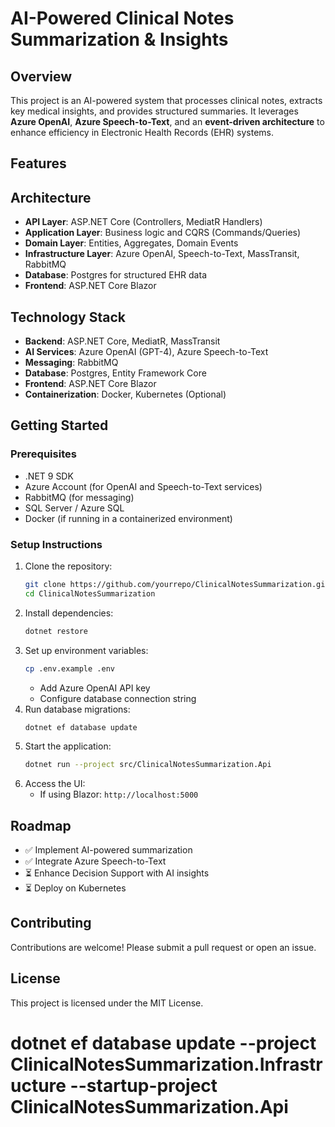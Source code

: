 # AI-Powered Clinical Notes Summarization & Insights

## Overview
This project is an AI-powered system that processes clinical notes, extracts key medical insights, and provides structured summaries. It leverages **Azure OpenAI**, **Azure Speech-to-Text**, and an **event-driven architecture** to enhance efficiency in Electronic Health Records (EHR) systems.

## Features
<!-- - **Speech-to-Text Conversion**: Converts dictated clinical notes into structured text using Azure Speech-to-Text.
- **AI-Powered Summarization**: Uses Azure OpenAI (GPT-4) to generate concise, structured summaries.
- **Medical Insights Extraction**: Identifies diagnoses, medications, and risk factors.
- **Decision Support Module**: Provides AI-driven recommendations (e.g., ICD-10 codes, risk alerts).
- **Event-Driven Processing**: Utilizes MassTransit and RabbitMQ for scalable messaging.
- **Secure Data Storage**: Stores structured summaries in an Azure SQL-backed EHR system.
- **User Interface**: A web-based UI built with Blazor for clinicians. -->

## Architecture
- **API Layer**: ASP.NET Core (Controllers, MediatR Handlers)
- **Application Layer**: Business logic and CQRS (Commands/Queries)
- **Domain Layer**: Entities, Aggregates, Domain Events
- **Infrastructure Layer**: Azure OpenAI, Speech-to-Text, MassTransit, RabbitMQ
- **Database**: Postgres for structured EHR data
- **Frontend**: ASP.NET Core Blazor

## Technology Stack
- **Backend**: ASP.NET Core, MediatR, MassTransit
- **AI Services**: Azure OpenAI (GPT-4), Azure Speech-to-Text
- **Messaging**: RabbitMQ
- **Database**: Postgres, Entity Framework Core
- **Frontend**: ASP.NET Core Blazor
- **Containerization**: Docker, Kubernetes (Optional)

## Getting Started
### Prerequisites
- .NET 9 SDK
- Azure Account (for OpenAI and Speech-to-Text services)
- RabbitMQ (for messaging)
- SQL Server / Azure SQL
- Docker (if running in a containerized environment)

### Setup Instructions
1. Clone the repository:
   ```sh
   git clone https://github.com/yourrepo/ClinicalNotesSummarization.git
   cd ClinicalNotesSummarization
   ```
2. Install dependencies:
   ```sh
   dotnet restore
   ```
3. Set up environment variables:
   ```sh
   cp .env.example .env
   ```
   - Add Azure OpenAI API key
   - Configure database connection string
4. Run database migrations:
   ```sh
   dotnet ef database update
   ```
5. Start the application:
   ```sh
   dotnet run --project src/ClinicalNotesSummarization.Api
   ```
6. Access the UI:
   - If using Blazor: `http://localhost:5000`

## Roadmap
- ✅ Implement AI-powered summarization
- ✅ Integrate Azure Speech-to-Text
- ⏳ Enhance Decision Support with AI insights
- ⏳ Deploy on Kubernetes

## Contributing
Contributions are welcome! Please submit a pull request or open an issue.

## License
This project is licensed under the MIT License.

# dotnet ef database update --project ClinicalNotesSummarization.Infrastructure --startup-project ClinicalNotesSummarization.Api
